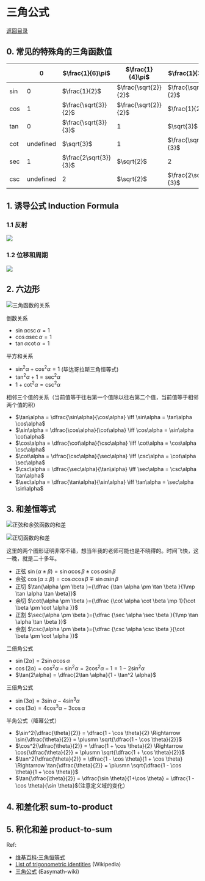 <script>
MathJax = {
  tex: {
    inlineMath: [['$', '$'], ['\\(', '\\)']]
  }
};
</script>
<script id="MathJax-script" async
  src="https://cdn.jsdelivr.net/npm/mathjax@3/es5/tex-chtml.js">
</script>

# 三角公式

[返回目录](index.md)

## 0. 常见的特殊角的三角函数值

|   | $0$ | $\frac{1}{6}\pi$ | $\frac{1}{4}\pi$ | $\frac{1}{3}\pi$ | $\frac{1}{2}\pi$ | $1\pi$ | $\frac{3}{2}\pi$ |
| --- | --- | --- | --- | --- | --- | --- | --- |
| $\sin$ | $0$ | $\frac{1}{2}$ | $\frac{\sqrt{2}}{2}$ | $\frac{\sqrt{3}}{2}$ | $1$ | $0$ | $-1$ |
| $\cos$ | $1$ | $\frac{\sqrt{3}}{2}$ | $\frac{\sqrt{2}}{2}$ | $\frac{1}{2}$ | $0$ | $-1$ | $0$ |
| $\tan$ | $0$ | $\frac{\sqrt{3}}{3}$ | $1$ | $\sqrt{3}$ | undefined | $0$ | undefined |
| $\cot$ | undefined | $\sqrt{3}$ | $1$ | $\frac{\sqrt{3}}{3}$ | $0$ | undefined | $0$ |
| $\sec$ | $1$ | $\frac{2\sqrt{3}}{3}$ | $\sqrt{2}$ | $2$ | undefined | $-1$ | undefined |
| $\csc$ | undefined | $2$ | $\sqrt{2}$ | $\frac{2\sqrt{3}}{3}$ | $1$ | undefined | $-1$ |

## 1. 诱导公式 Induction Formula

### 1.1 反射

![](images/Screenshot%202023-05-27%20162245.png)

### 1.2 位移和周期

![](images/Screenshot%202023-05-27%20162319.png)

## 2. 六边形

![三角函数的关系](images/triangle_function_relation.png)

倒数关系

* $\sin\alpha \csc\alpha = 1$
* $\cos\alpha \sec\alpha = 1$
* $\tan\alpha \cot\alpha = 1$

平方和关系

* $\sin^2\alpha + \cos^2\alpha = 1$ (毕达哥拉斯三角恒等式)
* $\tan^2\alpha + 1 = \sec^2\alpha$
* $1 + \cot^2\alpha = \csc^2\alpha$

相邻三个值的关系（当前值等于往右第一个值除以往右第二个值，当前值等于相邻两个值的积）

* $\tan\alpha = \dfrac{\sin\alpha}{\cos\alpha} \iff \sin\alpha = \tan\alpha \cos\alpha$
* $\sin\alpha = \dfrac{\cos\alpha}{\cot\alpha} \iff \cos\alpha = \sin\alpha \cot\alpha$
* $\cos\alpha = \dfrac{\cot\alpha}{\csc\alpha} \iff \cot\alpha = \cos\alpha \csc\alpha$
* $\cot\alpha = \dfrac{\csc\alpha}{\sec\alpha} \iff \csc\alpha = \cot\alpha \sec\alpha$
* $\csc\alpha = \dfrac{\sec\alpha}{\tan\alpha} \iff \sec\alpha = \csc\alpha \tan\alpha$
* $\sec\alpha = \dfrac{\tan\alpha}{\sin\alpha} \iff \tan\alpha = \sec\alpha \sin\alpha$

## 3. 和差恒等式

![正弦和余弦函数的和差](images/800px-AngleAdditionDiagramSine.svg.png)

![正切函数的和差](images/800px-AngleAdditionDiagramTangent.svg.png)

这里的两个图形证明非常不错，想当年我的老师可能也是不晓得的。时间飞快，这一晚，就是二十多年。

* 正弦 $\sin(\alpha \pm \beta )=\sin \alpha \cos \beta \pm \cos \alpha \sin \beta$
* 余弦 $\cos(\alpha \pm \beta )=\cos \alpha \cos \beta \mp \sin \alpha \sin \beta$
* 正切 $\tan(\alpha \pm \beta )={\dfrac  {\tan \alpha \pm \tan \beta }{1\mp \tan \alpha \tan \beta}}$
* 余切 $\cot(\alpha \pm \beta )={\dfrac  {\cot \alpha \cot \beta \mp 1}{\cot \beta \pm \cot \alpha }}$
* 正割 $\sec(\alpha \pm \beta )={\dfrac  {\sec \alpha \sec \beta }{1\mp \tan \alpha \tan \beta }}$
* 余割 $\csc(\alpha \pm \beta )={\dfrac  {\csc \alpha \csc \beta }{\cot \beta \pm \cot \alpha }}$

二倍角公式

* $\sin(2\alpha) = 2 \sin \alpha \cos \alpha$
* $\cos(2\alpha) = \cos^2 \alpha - \sin^2 \alpha = 2\cos^2 \alpha - 1 = 1 - 2\sin^2 \alpha$
* $\tan(2\alpha) = \dfrac{2\tan \alpha}{1 - \tan^2 \alpha}$

三倍角公式

* $\sin(3\alpha) = 3 \sin \alpha - 4 \sin^3 \alpha$
* $\cos(3\alpha) = 4 \cos^3 \alpha - 3 \cos \alpha$

半角公式（降幂公式）

* $\sin^2{\dfrac{\theta}{2}} = \dfrac{1 - \cos \theta}{2} \Rightarrow \sin{\dfrac{\theta}{2}} = \plusmn \sqrt{\dfrac{1 - \cos \theta}{2}}$
* $\cos^2{\dfrac{\theta}{2}} = \dfrac{1 + \cos \theta}{2} \Rightarrow \cos{\dfrac{\theta}{2}} = \plusmn \sqrt{\dfrac{1 + \cos \theta}{2}}$
* $\tan^2{\dfrac{\theta}{2}} = \dfrac{1 - \cos \theta}{1 + \cos \theta} \Rightarrow \tan{\dfrac{\theta}{2}} = \plusmn \sqrt{\dfrac{1 - \cos \theta}{1 + \cos \theta}}$
* $\tan{\dfrac{\theta}{2}} = \dfrac{\sin \theta}{1+\cos \theta} = \dfrac{1 - \cos \theta}{\sin \theta}$(注意定义域的变化）

## 4. 和差化积 sum-to-product


## 5. 积化和差 product-to-sum


Ref: 
* [维基百科·三角恒等式](https://zh.wikipedia.org/wiki/%E4%B8%89%E8%A7%92%E6%81%92%E7%AD%89%E5%BC%8F)
* [List of trigonometric identities](https://en.wikipedia.org/wiki/List_of_trigonometric_identities) (Wikipedia)
* [三角公式](https://easymath-wiki.org/%E5%88%9D%E7%AD%89%E6%95%B0%E5%AD%A6/%E4%B8%89%E8%A7%92%E5%87%BD%E6%95%B0/02%E4%B8%89%E8%A7%92%E5%85%AC%E5%BC%8F/) (Easymath-wiki)